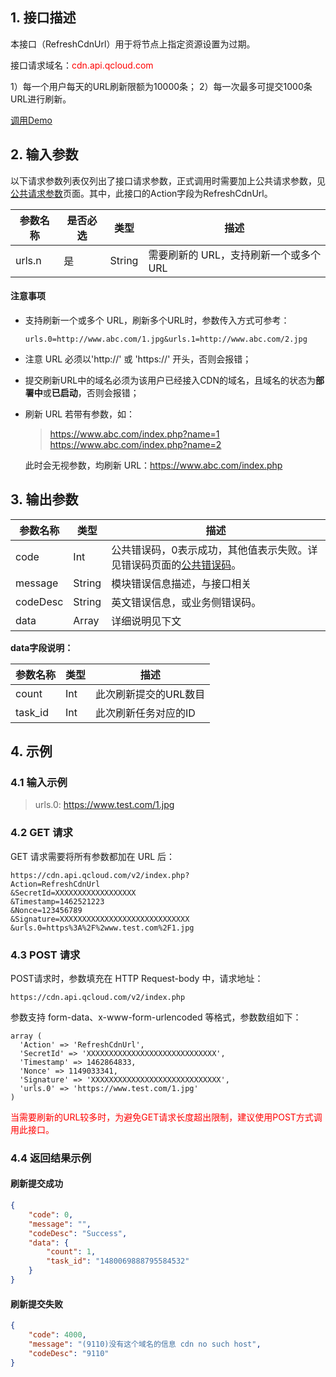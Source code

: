 ## 1. 接口描述

本接口（RefreshCdnUrl）用于将节点上指定资源设置为过期。

接口请求域名：<font style="color:red">cdn.api.qcloud.com</font>

1）每一个用户每天的URL刷新限额为10000条；
2）每一次最多可提交1000条URL进行刷新。

[调用Demo](https://www.qcloud.com/document/product/228/1734)

## 2. 输入参数
以下请求参数列表仅列出了接口请求参数，正式调用时需要加上公共请求参数，见[公共请求参数](https://www.qcloud.com/doc/api/231/4473)页面。其中，此接口的Action字段为RefreshCdnUrl。

| 参数名称   | 是否必选 | 类型     | 描述                     |
| ------ | ---- | ------ | ---------------------- |
| urls.n | 是    | String | 需要刷新的 URL，支持刷新一个或多个URL |


#### 注意事项

+ 支持刷新一个或多个 URL，刷新多个URL时，参数传入方式可参考：
    ```
    urls.0=http://www.abc.com/1.jpg&urls.1=http://www.abc.com/2.jpg
    ```
+ 注意 URL 必须以'http://' 或 'https://' 开头，否则会报错；

+ 提交刷新URL中的域名必须为该用户已经接入CDN的域名，且域名的状态为**部署中**或**已启动**，否则会报错；
+ 刷新 URL 若带有参数，如：
   > https://www.abc.com/index.php?name=1
   > https://www.abc.com/index.php?name=2
   
   此时会无视参数，均刷新 URL：https://www.abc.com/index.php




## 3. 输出参数

| 参数名称     | 类型     | 描述                                       |
| -------- | ------ | ---------------------------------------- |
| code     | Int    | 公共错误码，0表示成功，其他值表示失败。详见错误码页面的[公共错误码](https://www.qcloud.com/doc/api/231/5078#1.-.E5.85.AC.E5.85.B1.E9.94.99.E8.AF.AF.E7.A0.81)。 |
| message  | String | 模块错误信息描述，与接口相关                           |
| codeDesc | String | 英文错误信息，或业务侧错误码。                          |
| data     | Array  | 详细说明见下文                                  |

**data字段说明：**

| 参数名称  | 类型   | 描述           |
| ----- | ---- | ------------ |
| count | Int  | 此次刷新提交的URL数目 |
| task_id | Int | 此次刷新任务对应的ID |




## 4. 示例

### 4.1 输入示例

> urls.0: https://www.test.com/1.jpg


### 4.2 GET 请求

GET 请求需要将所有参数都加在 URL 后：

```
https://cdn.api.qcloud.com/v2/index.php?
Action=RefreshCdnUrl
&SecretId=XXXXXXXXXXXXXXXXXX
&Timestamp=1462521223
&Nonce=123456789
&Signature=XXXXXXXXXXXXXXXXXXXXXXXXXXXXX
&urls.0=https%3A%2F%2www.test.com%2F1.jpg
```



### 4.3 POST 请求

POST请求时，参数填充在 HTTP Request-body 中，请求地址：

```
https://cdn.api.qcloud.com/v2/index.php
```

参数支持 form-data、x-www-form-urlencoded 等格式，参数数组如下：

```
array (
  'Action' => 'RefreshCdnUrl',
  'SecretId' => 'XXXXXXXXXXXXXXXXXXXXXXXXXXXXX',
  'Timestamp' => 1462864833,
  'Nonce' => 1149033341,
  'Signature' => 'XXXXXXXXXXXXXXXXXXXXXXXXXXXXX',
  'urls.0' => 'https://www.test.com/1.jpg'
)
```
<font color="red">当需要刷新的URL较多时，为避免GET请求长度超出限制，建议使用POST方式调用此接口。</font>

### 4.4 返回结果示例

#### 刷新提交成功 

```json
{
    "code": 0,
    "message": "",
    "codeDesc": "Success",
    "data": {
        "count": 1,
        "task_id": "1480069888795584532"
    }
}
```

#### 刷新提交失败

```json
{
    "code": 4000,
    "message": "(9110)没有这个域名的信息 cdn no such host",
    "codeDesc": "9110"
}
```

